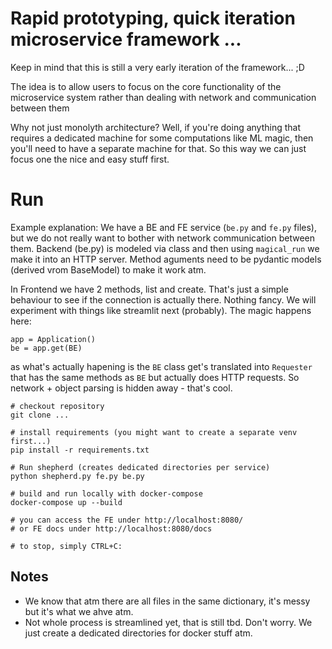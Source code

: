 # Rapid prototyping, quick iteration microservice framework ...

Keep in mind that this is still a very early iteration of the framework... ;D 


The idea is to allow users to focus on the core functionality of the microservice system rather
than dealing with network and communication between them

Why not just monolyth architecture?
Well, if you're doing anything that requires a dedicated machine for some computations
like ML magic, then you'll need to have a separate machine for that.
So this way we can just focus one the nice and easy stuff first. 


# Run

Example explanation:
We have a BE and FE service (`be.py` and `fe.py` files), but we do not really want to bother with network communication between them.
Backend (be.py) is modeled via class and then using `magical_run` we make it into an HTTP server.
Method aguments need to be pydantic models (derived vrom BaseModel) to make it work atm.

In Frontend we have 2 methods, list and create. That's just a simple behaviour to see if the connection is actually there. Nothing fancy. We will experiment with things like streamlit next (probably).
The magic happens here:
```
app = Application()
be = app.get(BE)
```
as what's actually hapening is the `BE` class get's translated into `Requester` that has the same methods as `BE` but actually does HTTP requests. So network + object parsing is hidden away - that's cool.


```
# checkout repository
git clone ...

# install requirements (you might want to create a separate venv first...)
pip install -r requirements.txt

# Run shepherd (creates dedicated directories per service)
python shepherd.py fe.py be.py

# build and run locally with docker-compose
docker-compose up --build

# you can access the FE under http://localhost:8080/
# or FE docs under http://localhost:8080/docs 

# to stop, simply CTRL+C:
```


## Notes

- We know that atm there are all files in the same dictionary, it's messy but it's what we ahve atm.
- Not whole process is streamlined yet, that is still tbd. Don't worry. We just create a dedicated directories for docker stuff atm.
